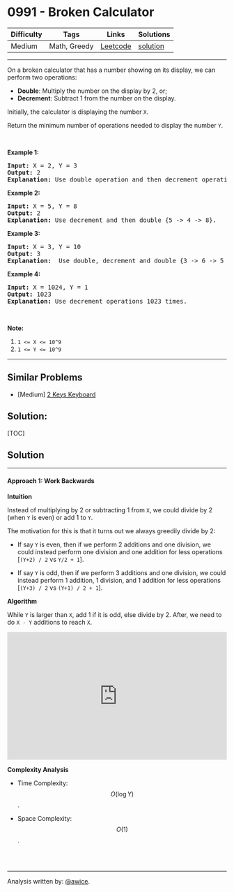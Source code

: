 # 0991 - Broken Calculator

Difficulty  | Tags | Links | Solutions
----------- | ---- | ----- | -----
Medium | Math, Greedy | [Leetcode](https://leetcode.com/problems/broken-calculator) | [solution](https://leetcode.com/problems/broken-calculator/solution/)


-----------

<p>On a broken calculator that has a number showing on its display, we can perform two operations:</p>

<ul>
	<li><strong>Double</strong>: Multiply the number on the display by 2, or;</li>
	<li><strong>Decrement</strong>: Subtract 1 from the number on the display.</li>
</ul>

<p>Initially, the calculator is displaying the number <code>X</code>.</p>

<p>Return the minimum number of operations needed to display the number <code>Y</code>.</p>

<p>&nbsp;</p>

<p><strong>Example 1:</strong></p>

<pre>
<strong>Input: </strong>X = <span id="example-input-1-1">2</span>, Y = <span id="example-input-1-2">3</span>
<strong>Output: </strong><span id="example-output-1">2</span>
<strong>Explanation: </strong>Use double operation and then decrement operation {2 -&gt; 4 -&gt; 3}.
</pre>

<p><strong>Example 2:</strong></p>

<pre>
<strong>Input: </strong>X = <span id="example-input-2-1">5</span>, Y = <span id="example-input-2-2">8</span>
<strong>Output: </strong><span id="example-output-2">2</span>
<strong>Explanation: </strong>Use decrement and then double {5 -&gt; 4 -&gt; 8}.
</pre>

<p><strong>Example 3:</strong></p>

<pre>
<strong>Input: </strong>X = <span id="example-input-3-1">3</span>, Y = <span id="example-input-3-2">10</span>
<strong>Output: </strong><span id="example-output-3">3</span>
<strong>Explanation: </strong> Use double, decrement and double {3 -&gt; 6 -&gt; 5 -&gt; 10}.
</pre>

<p><strong>Example 4:</strong></p>

<pre>
<strong>Input: </strong>X = <span id="example-input-4-1">1024</span>, Y = <span id="example-input-4-2">1</span>
<strong>Output: </strong><span id="example-output-4">1023</span>
<strong>Explanation: </strong>Use decrement operations 1023 times.
</pre>

<p>&nbsp;</p>

<p><strong>Note:</strong></p>

<ol>
	<li><code>1 &lt;= X &lt;= 10^9</code></li>
	<li><code>1 &lt;= Y &lt;= 10^9</code></li>
</ol>

-----------


## Similar Problems

- [Medium] [2 Keys Keyboard](2-keys-keyboard)




## Solution:

[TOC]

## Solution
---
#### Approach 1: Work Backwards

**Intuition**

Instead of multiplying by 2 or subtracting 1 from `X`, we could divide by 2 (when `Y` is even) or add 1 to `Y`.

The motivation for this is that it turns out we always greedily divide by 2:

* If say `Y` is even, then if we perform 2 additions and one division, we could instead perform one division and one addition for less operations [`(Y+2) / 2` vs `Y/2 + 1`].

* If say `Y` is odd, then if we perform 3 additions and one division, we could instead perform 1 addition, 1 division, and 1 addition for less operations [`(Y+3) / 2` vs `(Y+1) / 2 + 1`].

**Algorithm**

While `Y` is larger than `X`, add 1 if it is odd, else divide by 2.  After, we need to do `X - Y` additions to reach `X`.

<iframe src="https://leetcode.com/playground/xhbtbZzk/shared" frameBorder="0" width="100%" height="293" name="xhbtbZzk"></iframe>

**Complexity Analysis**

* Time Complexity:  $$O(\log Y)$$.

* Space Complexity:  $$O(1)$$.
<br />
<br />


---
Analysis written by: [@awice](https://leetcode.com/awice).
